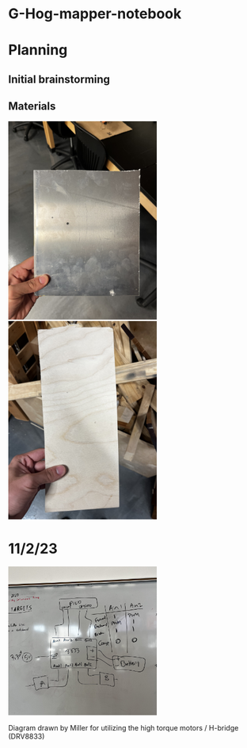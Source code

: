 # G-Hog-mapper-notebook



# Planning


## Initial brainstorming


## Materials

<img src="images/material1.jpg" width="300">

<img src="images/material2.jpg" width="300">


# 11/2/23

<img src="images/IMG_4552.jpg" width="300">

Diagram drawn by Miller for utilizing the high torque motors / H-bridge (DRV8833)






























































































































